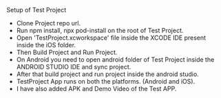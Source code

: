 Setup of Test Project
- Clone Project repo url.
- Run npm install, npx pod-install on the root of Test Project.
- Open 'TestProject.xcworkspace' file inside the XCODE IDE present inside the iOS folder.
- Then Build Project and Run Project.
- On Android you need to open android folder of Test Project inside the ANDROID STUDIO IDE and sync project.
- After that build project and run project inside the android studio.
- TestProject App runs on both the platforms. (Android and iOS).
- I have also added APK and Demo Video of the Test APP.
